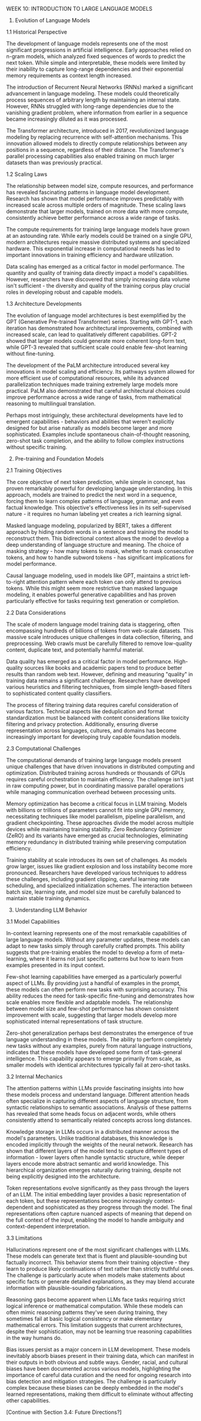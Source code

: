 WEEK 10: INTRODUCTION TO LARGE LANGUAGE MODELS

1. Evolution of Language Models

1.1 Historical Perspective

The development of language models represents one of the most significant progressions in artificial intelligence. Early approaches relied on n-gram models, which analyzed fixed sequences of words to predict the next token. While simple and interpretable, these models were limited by their inability to capture long-range dependencies and their exponential memory requirements as context length increased.

The introduction of Recurrent Neural Networks (RNNs) marked a significant advancement in language modeling. These models could theoretically process sequences of arbitrary length by maintaining an internal state. However, RNNs struggled with long-range dependencies due to the vanishing gradient problem, where information from earlier in a sequence became increasingly diluted as it was processed.

The Transformer architecture, introduced in 2017, revolutionized language modeling by replacing recurrence with self-attention mechanisms. This innovation allowed models to directly compute relationships between any positions in a sequence, regardless of their distance. The Transformer's parallel processing capabilities also enabled training on much larger datasets than was previously practical.

1.2 Scaling Laws

The relationship between model size, compute resources, and performance has revealed fascinating patterns in language model development. Research has shown that model performance improves predictably with increased scale across multiple orders of magnitude. These scaling laws demonstrate that larger models, trained on more data with more compute, consistently achieve better performance across a wide range of tasks.

The compute requirements for training large language models have grown at an astounding rate. While early models could be trained on a single GPU, modern architectures require massive distributed systems and specialized hardware. This exponential increase in computational needs has led to important innovations in training efficiency and hardware utilization.

Data scaling has emerged as a critical factor in model performance. The quantity and quality of training data directly impact a model's capabilities. However, researchers have discovered that simply increasing data volume isn't sufficient - the diversity and quality of the training corpus play crucial roles in developing robust and capable models.

1.3 Architecture Developments

The evolution of language model architectures is best exemplified by the GPT (Generative Pre-trained Transformer) series. Starting with GPT-1, each iteration has demonstrated how architectural improvements, combined with increased scale, can lead to qualitatively different capabilities. GPT-2 showed that larger models could generate more coherent long-form text, while GPT-3 revealed that sufficient scale could enable few-shot learning without fine-tuning.

The development of the PaLM architecture introduced several key innovations in model scaling and efficiency. Its pathways system allowed for more efficient use of computational resources, while its advanced parallelization techniques made training extremely large models more practical. PaLM also demonstrated that careful architectural choices could improve performance across a wide range of tasks, from mathematical reasoning to multilingual translation.

Perhaps most intriguingly, these architectural developments have led to emergent capabilities - behaviors and abilities that weren't explicitly designed for but arise naturally as models become larger and more sophisticated. Examples include spontaneous chain-of-thought reasoning, zero-shot task completion, and the ability to follow complex instructions without specific training.

2. Pre-training and Foundation Models

2.1 Training Objectives

The core objective of next token prediction, while simple in concept, has proven remarkably powerful for developing language understanding. In this approach, models are trained to predict the next word in a sequence, forcing them to learn complex patterns of language, grammar, and even factual knowledge. This objective's effectiveness lies in its self-supervised nature - it requires no human labeling yet creates a rich learning signal.

Masked language modeling, popularized by BERT, takes a different approach by hiding random words in a sentence and training the model to reconstruct them. This bidirectional context allows the model to develop a deep understanding of language structure and meaning. The choice of masking strategy - how many tokens to mask, whether to mask consecutive tokens, and how to handle subword tokens - has significant implications for model performance.

Causal language modeling, used in models like GPT, maintains a strict left-to-right attention pattern where each token can only attend to previous tokens. While this might seem more restrictive than masked language modeling, it enables powerful generative capabilities and has proven particularly effective for tasks requiring text generation or completion.

2.2 Data Considerations

The scale of modern language model training data is staggering, often encompassing hundreds of billions of tokens from web-scale datasets. This massive scale introduces unique challenges in data collection, filtering, and preprocessing. Web crawls must be carefully filtered to remove low-quality content, duplicate text, and potentially harmful material.

Data quality has emerged as a critical factor in model performance. High-quality sources like books and academic papers tend to produce better results than random web text. However, defining and measuring "quality" in training data remains a significant challenge. Researchers have developed various heuristics and filtering techniques, from simple length-based filters to sophisticated content quality classifiers.

The process of filtering training data requires careful consideration of various factors. Technical aspects like deduplication and format standardization must be balanced with content considerations like toxicity filtering and privacy protection. Additionally, ensuring diverse representation across languages, cultures, and domains has become increasingly important for developing truly capable foundation models.

2.3 Computational Challenges

The computational demands of training large language models present unique challenges that have driven innovations in distributed computing and optimization. Distributed training across hundreds or thousands of GPUs requires careful orchestration to maintain efficiency. The challenge isn't just in raw computing power, but in coordinating massive parallel operations while managing communication overhead between processing units.

Memory optimization has become a critical focus in LLM training. Models with billions or trillions of parameters cannot fit into single GPU memory, necessitating techniques like model parallelism, pipeline parallelism, and gradient checkpointing. These approaches divide the model across multiple devices while maintaining training stability. Zero Redundancy Optimizer (ZeRO) and its variants have emerged as crucial technologies, eliminating memory redundancy in distributed training while preserving computation efficiency.

Training stability at scale introduces its own set of challenges. As models grow larger, issues like gradient explosion and loss instability become more pronounced. Researchers have developed various techniques to address these challenges, including gradient clipping, careful learning rate scheduling, and specialized initialization schemes. The interaction between batch size, learning rate, and model size must be carefully balanced to maintain stable training dynamics.

3. Understanding LLM Behavior

3.1 Model Capabilities

In-context learning represents one of the most remarkable capabilities of large language models. Without any parameter updates, these models can adapt to new tasks simply through carefully crafted prompts. This ability suggests that pre-training enables the model to develop a form of meta-learning, where it learns not just specific patterns but how to learn from examples presented in its input context.

Few-shot learning capabilities have emerged as a particularly powerful aspect of LLMs. By providing just a handful of examples in the prompt, these models can often perform new tasks with surprising accuracy. This ability reduces the need for task-specific fine-tuning and demonstrates how scale enables more flexible and adaptable models. The relationship between model size and few-shot performance has shown consistent improvement with scale, suggesting that larger models develop more sophisticated internal representations of task structure.

Zero-shot generalization perhaps best demonstrates the emergence of true language understanding in these models. The ability to perform completely new tasks without any examples, purely from natural language instructions, indicates that these models have developed some form of task-general intelligence. This capability appears to emerge primarily from scale, as smaller models with identical architectures typically fail at zero-shot tasks.

3.2 Internal Mechanics

The attention patterns within LLMs provide fascinating insights into how these models process and understand language. Different attention heads often specialize in capturing different aspects of language structure, from syntactic relationships to semantic associations. Analysis of these patterns has revealed that some heads focus on adjacent words, while others consistently attend to semantically related concepts across long distances.

Knowledge storage in LLMs occurs in a distributed manner across the model's parameters. Unlike traditional databases, this knowledge is encoded implicitly through the weights of the neural network. Research has shown that different layers of the model tend to capture different types of information - lower layers often handle syntactic structure, while deeper layers encode more abstract semantic and world knowledge. This hierarchical organization emerges naturally during training, despite not being explicitly designed into the architecture.

Token representations evolve significantly as they pass through the layers of an LLM. The initial embedding layer provides a basic representation of each token, but these representations become increasingly context-dependent and sophisticated as they progress through the model. The final representations often capture nuanced aspects of meaning that depend on the full context of the input, enabling the model to handle ambiguity and context-dependent interpretation.

3.3 Limitations

Hallucinations represent one of the most significant challenges with LLMs. These models can generate text that is fluent and plausible-sounding but factually incorrect. This behavior stems from their training objective - they learn to produce likely continuations of text rather than strictly truthful ones. The challenge is particularly acute when models make statements about specific facts or generate detailed explanations, as they may blend accurate information with plausible-sounding fabrications.

Reasoning gaps become apparent when LLMs face tasks requiring strict logical inference or mathematical computation. While these models can often mimic reasoning patterns they've seen during training, they sometimes fail at basic logical consistency or make elementary mathematical errors. This limitation suggests that current architectures, despite their sophistication, may not be learning true reasoning capabilities in the way humans do.

Bias issues persist as a major concern in LLM development. These models inevitably absorb biases present in their training data, which can manifest in their outputs in both obvious and subtle ways. Gender, racial, and cultural biases have been documented across various models, highlighting the importance of careful data curation and the need for ongoing research into bias detection and mitigation strategies. The challenge is particularly complex because these biases can be deeply embedded in the model's learned representations, making them difficult to eliminate without affecting other capabilities.

[Continue with Section 3.4: Future Directions?] 